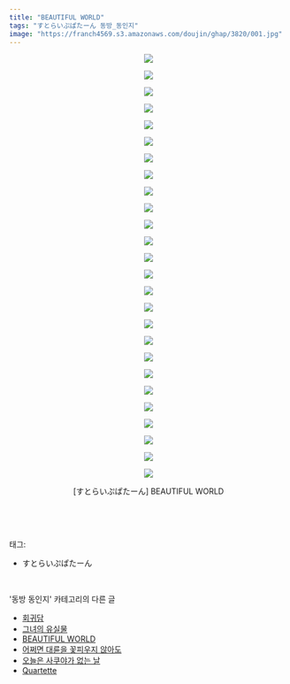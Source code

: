 ```yaml
---
title: "BEAUTIFUL WORLD"
tags: "すとらいぷぱたーん 동방_동인지"
image: "https://franch4569.s3.amazonaws.com/doujin/ghap/3820/001.jpg"
---
```

<div class="article">
<p style="text-align: center; clear: none; float: none;"><img src="{{ site.imgserver2 }}/ghap/3820/001.jpg"/></p>
<p style="text-align: center; clear: none; float: none;"><img src="{{ site.imgserver2 }}/ghap/3820/002.jpg"/></p>
<p style="text-align: center; clear: none; float: none;"><img src="{{ site.imgserver2 }}/ghap/3820/003.jpg"/></p>
<p style="text-align: center; clear: none; float: none;"><img src="{{ site.imgserver2 }}/ghap/3820/004.jpg"/></p>
<p style="text-align: center; clear: none; float: none;"><img src="{{ site.imgserver2 }}/ghap/3820/005.jpg"/></p>
<p style="text-align: center; clear: none; float: none;"><img src="{{ site.imgserver2 }}/ghap/3820/006.jpg"/></p>
<p style="text-align: center; clear: none; float: none;"><img src="{{ site.imgserver2 }}/ghap/3820/007.jpg"/></p>
<p style="text-align: center; clear: none; float: none;"><img src="{{ site.imgserver2 }}/ghap/3820/008.jpg"/></p>
<p style="text-align: center; clear: none; float: none;"><img src="{{ site.imgserver2 }}/ghap/3820/009.jpg"/></p>
<p style="text-align: center; clear: none; float: none;"><img src="{{ site.imgserver2 }}/ghap/3820/010.jpg"/></p>
<p style="text-align: center; clear: none; float: none;"><img src="{{ site.imgserver2 }}/ghap/3820/011.jpg"/></p>
<p style="text-align: center; clear: none; float: none;"><img src="{{ site.imgserver2 }}/ghap/3820/012.jpg"/></p>
<p style="text-align: center; clear: none; float: none;"><img src="{{ site.imgserver2 }}/ghap/3820/013.jpg"/></p>
<p style="text-align: center; clear: none; float: none;"><img src="{{ site.imgserver2 }}/ghap/3820/014.jpg"/></p>
<p style="text-align: center; clear: none; float: none;"><img src="{{ site.imgserver2 }}/ghap/3820/015.jpg"/></p>
<p style="text-align: center; clear: none; float: none;"><img src="{{ site.imgserver2 }}/ghap/3820/016.jpg"/></p>
<p style="text-align: center; clear: none; float: none;"><img src="{{ site.imgserver2 }}/ghap/3820/017.jpg"/></p>
<p style="text-align: center; clear: none; float: none;"><img src="{{ site.imgserver2 }}/ghap/3820/018.jpg"/></p>
<p style="text-align: center; clear: none; float: none;"><img src="{{ site.imgserver2 }}/ghap/3820/019.jpg"/></p>
<p style="text-align: center; clear: none; float: none;"><img src="{{ site.imgserver2 }}/ghap/3820/020.jpg"/></p>
<p style="text-align: center; clear: none; float: none;"><img src="{{ site.imgserver2 }}/ghap/3820/021.jpg"/></p>
<p style="text-align: center; clear: none; float: none;"><img src="{{ site.imgserver2 }}/ghap/3820/022.jpg"/></p>
<p style="text-align: center; clear: none; float: none;"><img src="{{ site.imgserver2 }}/ghap/3820/023.jpg"/></p>
<p style="text-align: center; clear: none; float: none;"><img src="{{ site.imgserver2 }}/ghap/3820/024.jpg"/></p>
<p style="text-align: center; clear: none; float: none;"><img src="{{ site.imgserver2 }}/ghap/3820/025.jpg"/></p>
<p style="text-align: center; clear: none; float: none;"><img src="{{ site.imgserver2 }}/ghap/3820/026.jpg"/></p>
<p style="text-align: center; clear: none; float: none;">[すとらいぷぱたーん] BEAUTIFUL WORLD</p>
<p><br/></p>
</div><br/>
<div class="tagTrail">
<p>태그: </p>
<ul>
<li>すとらいぷぱたーん</li>
</ul>
</div><br/>
<div class="another">
<p>'동방 동인지' 카테고리의 다른 글</p>
<ul>
<li><a href="/ghap_3822">회귀담</a></li>
<li><a href="/ghap_3821">그녀의 유실물</a></li>
<li><a href="/ghap_3820">BEAUTIFUL WORLD</a></li>
<li><a href="/ghap_3817">어쩌면 대륜을 꽃피우지 않아도</a></li>
<li><a href="/ghap_3812">오늘은 사쿠야가 없는 날</a></li>
<li><a href="/ghap_3811">Quartette</a></li>
</ul>
</div><br/>
<div class="cb_module cb_fluid">
<div class="cb_wrt cb_profile">
</div><!-- commentList close -->
</div><br/>
